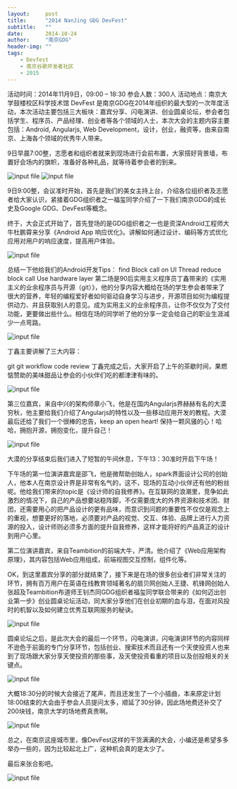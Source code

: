 ```yaml
---
layout:     post
title:      "2014 NanJing GDG DevFest"
subtitle:   ""
date:       2014-10-24
author:     "南京GDG"
header-img: ""
tags:
    - Devfest
    - 南京谷歌开发者社区
    - 2015
---
```


活动时间：2014年11月9日，09:00 – 18:30
参会人数：300人
活动地点：南京大学鼓楼校区科学技术馆
DevFest 是南京GDG在2014年组织的最大型的一次年度活动，本次活动主要包括三大板块：嘉宾分享、闪电演讲、创业圆桌论坛，参会者包括学生、程序员、产品经理、创业者等各个领域的人士，本次大会的主题内容主要包括：Android, Angularjs, Web Development，设计，创业，融资等，由来自南京、上海各个领域的优秀牛人带来。

9日早晨7:00整，志愿者和组织者就来到现场进行会前布置，大家搭好背景墙，布置好会场内的旗帜，准备好各种礼品，就等待着参会者的到来。

<img src="http://www.chinagdg.com/data/attachment/forum/201411/25/1731528it8ioqmzzuqoct9.jpg" alt="input file" />
<img src="http://www.chinagdg.com/data/attachment/forum/201411/25/173151mixvk8xf33kk3kft.jpg" alt="input file" />

9日9:00整，会议准时开始，首先是我们的美女主持上台，介绍各位组织者及志愿者给大家认识，紧接着GDG组织者之一福玺同学介绍了一下我们南京GDG的成长史及Google GDG、DevFest等概念。

终于，大会正式开始了，首先登场的是GDG组织者之一也是资深Android工程师大牛杜鹏霄来分享《Android App 响应优化》。讲解如何通过设计、编码等方式优化应用对用户的响应速度，提高用户体验。

<img src="http://www.chinagdg.com/data/attachment/forum/201411/25/17322511y8jde8tsxbxte7.jpg" alt="input file" />

总结一下他给我们的Android开发Tips：
find Block call on UI Thread
reduce block call
Use hardware layer
第二场是90后实用主义程序员丁鑫带来的《实用主义的业余程序员与开源（git）》，他的分享内容大概给在场的学生参会者带来了很大的营养，年轻的编程爱好者如何驱动自身学习与进步，开源项目如何为编程提供动力、并且获取别人的意见。成为实用主义的业余程序员，让你不仅仅为了交付功能，更要做出些什么。相信在场的同学听了他的分享一定会给自己的职业生涯减少一点弯路。

<img src="http://www.chinagdg.com/data/attachment/forum/201411/25/173224kkpsvviss5y7iaaf.jpg" alt="input file" />

丁鑫主要讲解了三大内容：

git
git workflow
code review
丁鑫完成之后，大家开启了上午的茶歇时间，果燃惦赞助的美味甜品让参会的小伙伴们吃的都津津有味的。

<img src="http://www.chinagdg.com/data/attachment/forum/201411/25/173225umzim96wflg01900.jpg" alt="input file" />

第三位嘉宾，来自中兴的架构师章小飞，他是在国内Angularjs界赫赫有名的大漠穷秋，他主要给我们介绍了Angularjs的特性以及一些移动应用开发的教程。大漠最后还给了我们一个很棒的忠告，keep an open heart! 保持一颗风骚的心！哈哈，拥抱开源，拥抱变化，提升自己！

<img src="http://www.chinagdg.com/data/attachment/forum/201411/25/173153d50ictsiiqgccchv.jpg" alt="input file" />

大漠的分享结束后我们进入了短暂的午间休息，下午13：30准时开启下午场！

下午场的第一位演讲嘉宾是邵飞，他是微帮助创始人，spark界面设计公司的创始人，他本人在南京设计界是非常有名气的，这不，现场的互动小伙伴还有他的粉丝呢。他给我们带来的topic是《设计师的自我修养》。在互联网的浪潮里，竞争如此激烈的情况下，自己的产品想要站稳阵脚，不仅需要庞大的外界资源和技术团、财团，还需要用心的把产品设计的更有品味，而意识到问题的重要性不仅仅是观念上的重视，想要更好的落地，必须要对产品的视觉、交互、体验、品牌上进行人力资源的投入，设计师则必须多方面的提升自我修养，这样才能将好的产品真正的设计到用户心里。

第二位演讲嘉宾，来自Teambition的前端大牛，严清。他介绍了《Web应用架构原理》，其内容包括Web应用组成，前端视图交互控制，组件化等。

OK，到这里嘉宾分享的部分就结束了，接下来是在场的很多创业者们非常关注的环节，拥有百万用户在英语在线教育领域著名的扇贝网创始人王捷、机锋网创始人张超及Teambition布道师王钊杰同GDG组织者福玺同学联合带来的《如何迈出创业第一步》创业圆桌论坛活动，同大家分享他们在创业初期的血与泪，在面对风投时的机智以及如何建立优秀互联网服务的秘诀。

<img src="http://www.chinagdg.com/data/attachment/forum/201411/25/173153tez1kuiziidvsh6c.jpg" alt="input file" />

圆桌论坛之后，是此次大会的最后一个环节，闪电演讲，闪电演讲环节的内容同样不逊色于前面的专门分享环节，包括创业、搜索技术而且还有一个天使投资人也来到了现场跟大家分享天使投资的那些事，及天使投资看重的项目以及创投相关的关键点。

<img src="http://www.chinagdg.com/data/attachment/forum/201411/25/173152gakawmpaff6rrzgu.jpg" alt="input file" />

大概18:30分的时候大会接近了尾声，而且还发生了一个小插曲，本来原定计划18:00结束的大会由于参会人员提问太多，顺延了30分钟，因此场地费还补交了200块钱，南京大学的场地费真贵啊。

<img src="http://www.chinagdg.com/data/attachment/forum/201411/25/173154ioi8hhlw4yob78ig.jpg" alt="input file" />

总之，在南京这座城市里，像DevFest这样的干货满满的大会，小编还是希望多多举办一些的，因为比较起北上广，这种机会真的是太少了。

最后来张合影吧。

<img src="http://www.chinagdg.com/data/attachment/forum/201411/25/173155o10ge8h6b5e0cm6o.jpg" alt="input file" />
